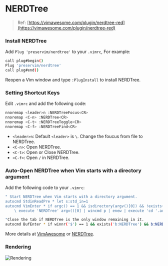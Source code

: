 # NERDTree

> Ref: [https://vimawesome.com/plugin/nerdtree-red](https://vimawesome.com/plugin/nerdtree-red)

### Install NERDTree

Add `Plug 'preservim/nerdtree'` to your `.vimrc`, For example:

```bash
call plug#begin()
Plug 'preservim/nerdtree'
call plug#end()
```

Reopen a Vim window and type `:PlugInstall` to install NERDTree.

### Setting Shortcut Keys

Edit `.vimrc` and add the following code:

```bash
nnoremap <leader>n :NERDTreeFocus<CR>
nnoremap <C-n> :NERDTree<CR>
nnoremap <C-t> :NERDTreeToggle<CR>
nnoremap <C-f> :NERDTreeFind<CR>
```

- `<leader>n`: Default `<leader>` is `\`. Change the foucus from file to NERDTree.
- `<C-n>`: Open NERDTree.
- `<C-t>`: Open or Close NERDTree.
- `<C-f>`: Open `/` in NERDTree.

### Auto-Open NERDTree when Vim starts with a directory argument

Add the following code to your `.vimrc`:

```bash
" Start NERDTree when Vim starts with a directory argument.
autocmd StdinReadPre * let s:std_in=1
autocmd VimEnter * if argc() == 1 && isdirectory(argv()[0]) && !exists('s:std_in') |
    \ execute 'NERDTree' argv()[0] | wincmd p | enew | execute 'cd '.argv()[0] | endif

"Close the tab if NERDTree is the only window remaining in it.
autocmd BufEnter * if winnr('$') == 1 && exists('b:NERDTree') && b:NERDTree.isTabTree() | quit | endif
```

More details at [VimAwesome](https://vimawesome.com/plugin/nerdtree-red) or [NERDTree](https://github.com/preservim/nerdtree).

### Rendering

![Rendering](https://github.com/preservim/nerdtree/raw/master/screenshot.png)
